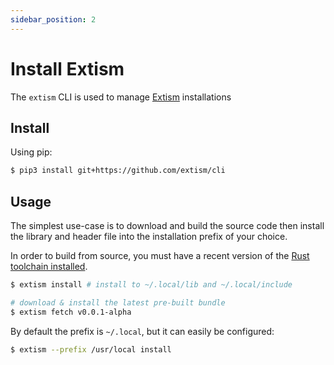 ```yaml
---
sidebar_position: 2
---
```


# Install Extism

The `extism` CLI is used to manage [Extism](https://github.com/extism/extism) installations

## Install

Using pip:

```sh
$ pip3 install git+https://github.com/extism/cli
```

## Usage

The simplest use-case is to download and build the source code then install the library and header file into 
the installation prefix of your choice.

In order to build from source, you must have a recent version of the [Rust toolchain installed](https://rustup.rs/).

```sh
$ extism install # install to ~/.local/lib and ~/.local/include

# download & install the latest pre-built bundle
$ extism fetch v0.0.1-alpha
```

By default the prefix is `~/.local`, but it can easily be configured:

```sh
$ extism --prefix /usr/local install
```